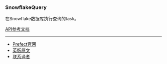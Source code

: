 ### SnowflakeQuery

在Snowflake数据库执行查询的task。

[API参考文档](https://docs.prefect.io/api/latest/tasks/snowflake.html#snowflakequery)

***

- [Prefect官网](https://www.prefect.io/)
- [英版原文](https://docs.prefect.io/core/task_library/snowflake.html)
- [联系译者](https://github.com/listen-lavender)

